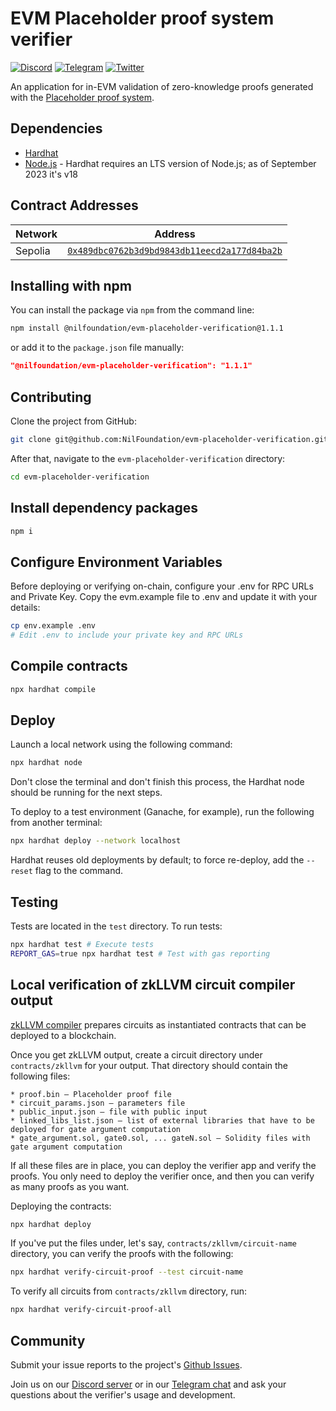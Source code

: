 # EVM Placeholder proof system verifier

[![Discord](https://img.shields.io/discord/969303013749579846.svg?logo=discord&style=flat-square)](https://discord.gg/KmTAEjbmM3)
[![Telegram](https://img.shields.io/badge/Telegram-2CA5E0?style=flat-square&logo=telegram&logoColor=dark)](https://t.me/nilfoundation)
[![Twitter](https://img.shields.io/twitter/follow/nil_foundation)](https://twitter.com/nil_foundation)

An application for in-EVM validation of zero-knowledge proofs generated
with
the [Placeholder proof system](https://nil.foundation/blog/post/placeholder-proofsystem).

## Dependencies

- [Hardhat](https://hardhat.org/)
- [Node.js](https://nodejs.org/) - Hardhat requires an LTS version of Node.js; as of September 2023 it's v18

## Contract Addresses

| Network      | Address |
| ----------- | ----------- |
| Sepolia      | [`0x489dbc0762b3d9bd9843db11eecd2a177d84ba2b`](https://sepolia.etherscan.io/address/0x489dbc0762b3d9bd9843db11eecd2a177d84ba2b)      |

## Installing with npm

You can install the package via `npm` from the command line:

```bash
npm install @nilfoundation/evm-placeholder-verification@1.1.1
```

or add it to the `package.json` file manually:

```json
"@nilfoundation/evm-placeholder-verification": "1.1.1"
```

## Contributing

Clone the project from GitHub:

```bash
git clone git@github.com:NilFoundation/evm-placeholder-verification.git
```

After that, navigate to the `evm-placeholder-verification` directory:

```bash
cd evm-placeholder-verification
```

## Install dependency packages

```bash
npm i
```

## Configure Environment Variables
Before deploying or verifying on-chain, configure your .env for RPC URLs and Private Key. Copy the evm.example file to .env and update it with your details:
```bash
cp env.example .env
# Edit .env to include your private key and RPC URLs
```

## Compile contracts

```bash
npx hardhat compile
```

## Deploy

Launch a local network using the following command:

```bash
npx hardhat node
```

Don't close the terminal and don't finish this process, the Hardhat node should be
running for the next steps.

To deploy to a test environment (Ganache, for example), run the following
from another terminal:

```bash
npx hardhat deploy --network localhost
```

Hardhat reuses old deployments by default; to force re-deploy,
add the `--reset` flag to the command.

## Testing

Tests are located in the `test` directory.
To run tests:

```bash
npx hardhat test # Execute tests
REPORT_GAS=true npx hardhat test # Test with gas reporting
```

## Local verification of zkLLVM circuit compiler output

[zkLLVM compiler](https://github.com/NilFoundation/zkllvm) prepares circuits
as instantiated contracts that can be deployed to a blockchain.

Once you get zkLLVM output, create a circuit directory under `contracts/zkllvm` for your output.
That directory should contain the following files:

```
* proof.bin — Placeholder proof file
* circuit_params.json — parameters file
* public_input.json — file with public input
* linked_libs_list.json — list of external libraries that have to be deployed for gate argument computation
* gate_argument.sol, gate0.sol, ... gateN.sol — Solidity files with gate argument computation
```

If all these files are in place, you can deploy the verifier app and verify the proofs.
You only need to deploy the verifier once, and then you can verify as many proofs as you want.

Deploying the contracts:

```bash
npx hardhat deploy
```

If you've put the files under, let's say, `contracts/zkllvm/circuit-name` directory,
you can verify the proofs with the following:

```bash
npx hardhat verify-circuit-proof --test circuit-name
```

To verify all circuits from `contracts/zkllvm` directory, run:

```bash
npx hardhat verify-circuit-proof-all
```

## Community

Submit your issue reports to the project's [Github Issues](https://github.com/NilFoundation/evm-placeholder-verification/issues).

Join us on our [Discord server](https://discord.gg/KmTAEjbmM3) or in our [Telegram chat](https://t.me/nilfoundation)
and ask your questions about the verifier's usage and development.
